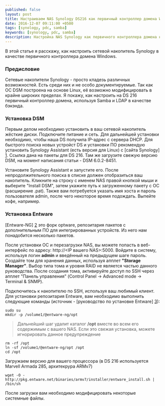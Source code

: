 ```yaml
---
published: false
layout: post
title: Настраиваем NAS Synology DS216 как первичный контроллер домена Windows
date: 2016-12-07 09:11:00 +0500
tags: [synology, pdc, samba]
keywords: [synology, pdc, samba]
description: Настройка NAS Synology как первичного контроллера домена на примере DS 216
---
```


В этой статье я расскажу, как настроить сетевой накопитель Synology в качестве первичного контроллера домена Windows.

### Предисловие ###

Сетевые накопители Synology - просто кладезь различных возможностей. Есть среди них и не особо документируемые. Так как ОС DSM построена на основе Linux, её возможно модифицировать в крайне широких пределах. Я покажу, как настроить на DS 216 первичный контроллер домена, используя Samba и LDAP в качестве бэкэнда.

### Установка DSM ###

Первым делом необходимо установить в ваш сетевой накопитель жёсткие диски. Подключите питание и сеть. Для дальнейшей установки необходимо, чтобы наша DS получила IP-адрес с сервера DHCP. Для быстрого поиска новых устройст DS и установки ПО рекомендую установить Synology Assistant (есть версия для Linux) с [сайта Synology] [1]. Ссылка дана на пакеты для DS 216. Там же загрузите свежую версию DSM, на момент написания статьи - DSM 6.0.2-8451.

Установите Synology Assistant и запустите его. После непродолжительного поиска в списке должен отобразиться ваш накопитель. Кликните на строку с именем NAS правой кнопкой мыши и выберите "Install DSM", затем укажите путь к загруженному пакету с ОС (расширение .pat). Также вам потребуется указать имя хоста и пароль пользователя admin, после чего некоторое время подождать. Выпейте кофе, например.


### Установка Entware ###

[Entware-NG] [2] это форк optware, репозитария пакетов с дополнительным ПО для интегрированных устройств. Из него нам понадобится несколько пакетов.

После установки ОС и перезагрузки NAS, вы можете попасть в веб-интерфейс по адресу: http://<IP вашего NAS>:5000. Войдите в систему, используя логин **admin** и введённый на предыдущем шаге пароль. Создайте том для хранения данных, используя апплет **"Storage Manager"**. Выбор типа тома и уровня RAID не является частью данного руководства. После создания тома, активируйте доступ по SSH через апплет "Панель управления" (Control Panel -> Advanced mode -> Terminal & SNMP). 

Подключитесь к накопителю по SSH, используя ваш любимый клиент. Для установки репозитария Entware, вам необходимо выполнить следующие команды (источник - [руководство по установке Entware] [3]):

    sudo su
    mkdir -p /volume1/@entware-ng/opt

> Дальнейший шаг удалит каталог **/opt** вместе во всем его содержимым с вашего NAS. Если это свежая установка, можете игнорировать данное предупреждение

    rm -rf /opt
    ln -sf /volume1/@entware-ng/opt /opt
    cd /opt

Загружаем версию для вашего процессора (в DS 216 используется Marvell Armada 285, архитекрура ARMv7)

    wget -O - http://pkg.entware.net/binaries/armv7/installer/entware_install.sh | /bin/sh

После загрузки вам необходимо модифицировать некоторые системные файлы. 



[1]: https://www.synology.com/en-us/support/download/DS216 "Пакеты для Synology DS 216"
[2]: https://github.com/Entware-ng "Центр Entware-ng на гитхабе"
[3]: https://github.com/Entware-ng/Entware-ng/wiki/Install-on-Synology-NAS "Установка Entware-NG"
